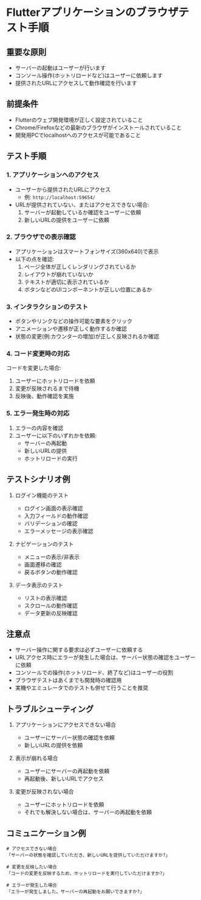 # Flutterアプリケーションのブラウザテスト手順

## 重要な原則
- サーバーの起動はユーザーが行います
- コンソール操作(ホットリロードなど)はユーザーに依頼します
- 提供されたURLにアクセスして動作確認を行います

## 前提条件
- Flutterのウェブ開発環境が正しく設定されていること
- Chrome/Firefoxなどの最新のブラウザがインストールされていること
- 開発用PCでlocalhostへのアクセスが可能であること

## テスト手順

### 1. アプリケーションへのアクセス
- ユーザーから提供されたURLにアクセス
  - 例: `http://localhost:59654/`
- URLが提供されていない、またはアクセスできない場合:
  1. サーバーが起動しているか確認をユーザーに依頼
  2. 新しいURLの提供をユーザーに依頼

### 2. ブラウザでの表示確認
- アプリケーションはスマートフォンサイズ(360x640)で表示
- 以下の点を確認:
  1. ページ全体が正しくレンダリングされているか
  2. レイアウトが崩れていないか
  3. テキストが適切に表示されているか
  4. ボタンなどのUIコンポーネントが正しい位置にあるか

### 3. インタラクションのテスト
- ボタンやリンクなどの操作可能な要素をクリック
- アニメーションや遷移が正しく動作するか確認
- 状態の変更(例:カウンターの増加)が正しく反映されるか確認

### 4. コード変更時の対応
コードを変更した場合:
1. ユーザーにホットリロードを依頼
2. 変更が反映されるまで待機
3. 反映後、動作確認を実施

### 5. エラー発生時の対応
1. エラーの内容を確認
2. ユーザーに以下のいずれかを依頼:
   - サーバーの再起動
   - 新しいURLの提供
   - ホットリロードの実行

## テストシナリオ例
1. ログイン機能のテスト
   - ログイン画面の表示確認
   - 入力フィールドの動作確認
   - バリデーションの確認
   - エラーメッセージの表示確認

2. ナビゲーションのテスト
   - メニューの表示/非表示
   - 画面遷移の確認
   - 戻るボタンの動作確認

3. データ表示のテスト
   - リストの表示確認
   - スクロールの動作確認
   - データ更新の反映確認

## 注意点
- サーバー操作に関する要求は必ずユーザーに依頼する
- URLアクセス時にエラーが発生した場合は、サーバー状態の確認をユーザーに依頼
- コンソールでの操作(ホットリロード、終了など)はユーザーの役割
- ブラウザテストはあくまでも開発時の確認用
- 実機やエミュレータでのテストも併せて行うことを推奨

## トラブルシューティング
1. アプリケーションにアクセスできない場合
   - ユーザーにサーバー状態の確認を依頼
   - 新しいURLの提供を依頼

2. 表示が崩れる場合
   - ユーザーにサーバーの再起動を依頼
   - 再起動後、新しいURLでアクセス

3. 変更が反映されない場合
   - ユーザーにホットリロードを依頼
   - それでも解決しない場合は、サーバーの再起動を依頼

## コミュニケーション例
```
# アクセスできない場合
「サーバーの状態を確認していただき、新しいURLを提供していただけますか?」

# 変更を反映したい場合
「コードの変更を反映するため、ホットリロードを実行していただけますか?」

# エラーが発生した場合
「エラーが発生しました。サーバーの再起動をお願いできますか?」